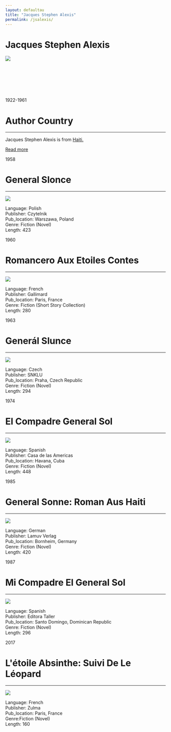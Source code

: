 ```yaml
---
layout: defaultau
title: "Jacques Stephen Alexis"
permalink: /jsalexis/
---
```

<!-- partial:index.partial.html -->
<div class="content">
     <h1>Jacques Stephen Alexis</h1>
    <div class="quote">
        <div><img src="https://upload.wikimedia.org/wikipedia/commons/a/a4/Portrait_Jacques_St%C3%A9phen_ALEXIS-Port-au-Prince%2C_1945.jpg" class="logo"></div>
    </div>
    <div class="timeline">
        <div style="padding-bottom:100px;"></div>
        <div class="block">
             <div class="date right"><p class="right"> 1922-1961 </p></div>
            <div class="dot"></div>
            <div class="left first">
            <div class="author_country">
                <h1>Author Country</h1><hr>
          <div class="aclocation">  <p>Jacques Stephen Alexis is from <a href="http://localhost:4000/62">Haiti.</a></p></div>
              <div class="acreadmore">  <a href="https://en.wikipedia.org/wiki/Jacques_Stephen_Alexis" target="_blank">Read more</a></div>
            </div>
            </div>
        <div class="block">
            <div class="date left"><p class="left">1958</p></div>
            <div class="dot"></div>
            <div class="right">
                <h1>General Slonce</h1><hr>
                <p><img src="https://s.lubimyczytac.pl/upload/books/235000/235223/320859-170x243.jpg"></p>
                <p>
                Language: Polish<br/>
                Publisher: Czytelnik<br/>
                Pub_location: Warszawa, Poland<br/>
                Genre: Fiction (Novel)<br/>
                Length: 423<br/>                   </p>
            </div>
        </div>
       <div class="block">
            <div class="date left"><p class="left">1960</p></div>
            <div class="dot"></div>
            <div class="right">
                <h1>Romancero Aux Etoiles Contes</h1><hr>
                <p><img src="https://m.media-amazon.com/images/I/41-I0-Ewv9L._SY291_BO1,204,203,200_QL40_ML2_.jpg"></p>
                <p>
                Language: French<br/>
                Publisher: Gallimard<br/>
                Pub_location: Paris, France<br/>
                Genre: Fiction (Short Story Collection)<br/>
                Length: 280<br/>                   </p>
            </div>
        </div>
       <div class="block">
            <div class="date left"><p class="left">1963</p></div>
            <div class="dot"></div>
            <div class="right">
                <h1>Generál Slunce</h1><hr>
                <p><img src="https://www.databazeknih.cz/img/books/15_/152681/bmid_general-slunce-0Uv-152681.jpg"></p>
                <p>
                Language: Czech<br/>
                Publisher: SNKLU<br/>
                Pub_location: Praha, Czech Republic<br/>
                Genre: Fiction (Novel)<br/>
                Length: 294<br/>                   </p>
            </div>
        </div>
       <div class="block">
            <div class="date left"><p class="left">1974</p></div>
            <div class="dot"></div>
            <div class="right">
                <h1>El Compadre General Sol</h1><hr>
                <p><img src="https://morralcampesino.files.wordpress.com/2014/04/monte-avila-portada-compadre-general-sol.jpg"></p>
                <p>
                Language: Spanish<br/>
                Publisher: Casa de las Americas<br/>
                Pub_location: Havana, Cuba<br/>
                Genre: Fiction (Novel)<br/>
                Length: 448<br/>                   </p>
            </div>
        </div>
<div class="block">
            <div class="date left"><p class="left">1985</p></div>
            <div class="dot"></div>
            <div class="right">
                <h1>General Sonne: Roman Aus Haiti</h1><hr>
                <p><img src="https://pictures.abebooks.com/isbn/9783889770370-us.jpg"></p>
                <p>
                Language: German<br/>
                Publisher: Lamuv Verlag<br/>
                Pub_location: Bornheim, Germany<br/>
                Genre: Fiction (Novel)<br/>
                Length: 420<br/>                   </p>
            </div>
        </div>
       <div class="block">
            <div class="date left"><p class="left">1987</p></div>
            <div class="dot"></div>
            <div class="right">
                <h1>Mi Compadre El General Sol</h1><hr>
                <p><img src="https://pbs.twimg.com/media/FiCGvvBXwAYzZC1.jpg"></p>
                <p>
                Language: Spanish<br/>
                Publisher: Editora Taller<br/>
                Pub_location: Santo Domingo, Dominican Republic<br/>
                Genre: Fiction (Novel)<br/>
                Length: 296<br/>                   </p>
            </div>
        </div>
       <div class="block">
            <div class="date left"><p class="left">2017</p></div>
            <div class="dot"></div>
            <div class="right">
                <h1>L'étoile Absinthe: Suivi De Le Léopard</h1><hr>
                <p><img src="https://m.media-amazon.com/images/I/41ufpt+11BL.jpg"></p>
                <p>
                Language: French<br/>
                Publisher: Zulma<br/>
                Pub_location: Paris, France<br/>
                Genre:Fiction (Novel) <br/>
                Length: 160<br/>                   </p>
            </div>
        </div>
